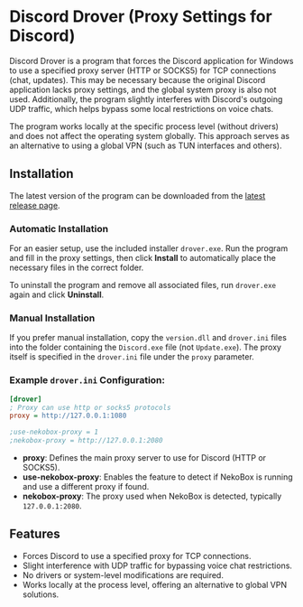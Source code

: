 # Discord Drover (Proxy Settings for Discord)

Discord Drover is a program that forces the Discord application for Windows to use a specified proxy server (HTTP or SOCKS5) for TCP connections (chat, updates). This may be necessary because the original Discord application lacks proxy settings, and the global system proxy is also not used. Additionally, the program slightly interferes with Discord's outgoing UDP traffic, which helps bypass some local restrictions on voice chats.

The program works locally at the specific process level (without drivers) and does not affect the operating system globally. This approach serves as an alternative to using a global VPN (such as TUN interfaces and others).

## Installation

The latest version of the program can be downloaded from the [latest release page](https://github.com/hdrover/discord-drover/releases/latest).

### Automatic Installation

For an easier setup, use the included installer `drover.exe`. Run the program and fill in the proxy settings, then click **Install** to automatically place the necessary files in the correct folder.

To uninstall the program and remove all associated files, run `drover.exe` again and click **Uninstall**.

### Manual Installation

If you prefer manual installation, copy the `version.dll` and `drover.ini` files into the folder containing the `Discord.exe` file (not `Update.exe`). The proxy itself is specified in the `drover.ini` file under the `proxy` parameter.

### Example `drover.ini` Configuration:

```ini
[drover]
; Proxy can use http or socks5 protocols
proxy = http://127.0.0.1:1080

;use-nekobox-proxy = 1
;nekobox-proxy = http://127.0.0.1:2080
```

- **proxy**: Defines the main proxy server to use for Discord (HTTP or SOCKS5).
- **use-nekobox-proxy**: Enables the feature to detect if NekoBox is running and use a different proxy if found.
- **nekobox-proxy**: The proxy used when NekoBox is detected, typically `127.0.0.1:2080`.

## Features

- Forces Discord to use a specified proxy for TCP connections.
- Slight interference with UDP traffic for bypassing voice chat restrictions.
- No drivers or system-level modifications are required.
- Works locally at the process level, offering an alternative to global VPN solutions.
